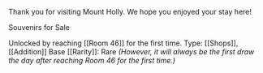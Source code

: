 Thank you for visiting Mount Holly. We hope you enjoyed your stay here!

Souvenirs for Sale

Unlocked by reaching [[Room 46]] for the first time.
Type: [[Shops]], [[Addition]]
Base [[Rarity]]: Rare
*(However, it will always be the first draw the day after reaching Room 46 for the first time.)*